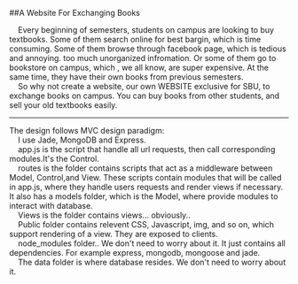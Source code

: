 ##A Website For Exchanging Books

&nbsp;&nbsp;&nbsp;&nbsp;Every beginning of semesters, students on campus are looking to buy textbooks. Some of them search online for best bargin, which is time consuming. Some of them browse through facebook page, which is tedious and annoying. too much unorganized infromation. Or some of them go to bookstore on campus, which , we all know, are super expensive. At the same time, they have their own books from previous semesters.<br>
&nbsp;&nbsp;&nbsp;&nbsp;So why not create a website, our own WEBSITE exclusive for SBU, to exchange books on campus. You can buy books from other students, and sell your old textbooks easily.
<hr>
The design follows MVC design paradigm:<br>
&nbsp;&nbsp;&nbsp;&nbsp;I use Jade, MongoDB and Express.<br>
&nbsp;&nbsp;&nbsp;&nbsp;app.js is the script that handle all url requests, then call corresponding modules.It's the Control.<br>
&nbsp;&nbsp;&nbsp;&nbsp;routes is the folder contains scripts that act as a middleware between Model, Control,and View. These scripts contain modules that will be called in app.js, where they handle users requests and render views if necessary. It also has a models folder, which is the Model, where provide modules to interact with database.<br>
&nbsp;&nbsp;&nbsp;&nbsp;Views is the folder contains views... obviously..<br>
&nbsp;&nbsp;&nbsp;&nbsp;Public folder contains relevent CSS, Javascript, img, and so on, which support rendering of a view. They are exposed to clients.<br>
&nbsp;&nbsp;&nbsp;&nbsp;node_modules folder.. We don't need to worry about it. It just contains all dependencies. For example express, mongodb, mongoose and jade.<br>
&nbsp;&nbsp;&nbsp;&nbsp;The data folder is where database resides. We don't need to worry about it.
